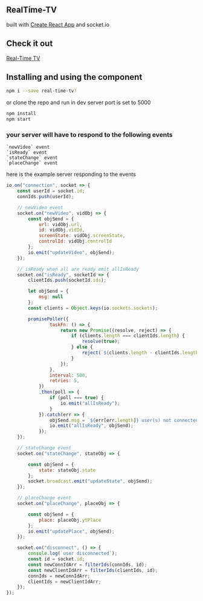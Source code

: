 ## RealTime-TV
built with [Create React App](https://github.com/facebookincubator/create-react-app) and socket.io

## Check it out
[Real-Time TV](https://real-time-tv.herokuapp.com/)

## Installing and using the component

```bash
npm i --save real-time-tv?
```
or clone the repo and run in dev server port is set to 5000

```bash
npm install
npm start 
```

### your server will have to respond to the following events

```
`newVideo` event
`isReady` event
`stateChange` event
`placeChange` event
```

here is the example server responding to the events
```js
io.on("connection", socket => {
    const userId = socket.id;
    connIds.push(userId);

    // newVideo event
    socket.on("newVideo", vidObj => {
        const objSend = {
            url: vidObj.url,
            id: vidObj.vidId,
            screenState: vidObj.screenState,
            controlId: vidObj.controlId
        };
        io.emit("updateVideo", objSend);
    });

    // isReady when all are ready emit allIsReady
    socket.on("isReady", socketId => {
        clientIds.push(socketId.ids);

        let objSend = {
            msg: null
        };
        const clients = Object.keys(io.sockets.sockets);

        promisePoller({
                taskFn: () => {
                    return new Promise((resolve, reject) => {
                        if (clients.length === clientIds.length) {
                            resolve(true);
                        } else {
                            reject(`${clients.length - clientIds.length}`);
                        }
                    });
                },
                interval: 500,
                retries: 5,
            })
            .then(poll => {
                if (poll === true) {
                    io.emit("allIsReady");
                }
            }).catch(err => {
                objSend.msg = `${err[err.length]} user(s) not connected.`;
                io.emit("allIsReady", objSend);
            });
    });

    // stateChange event
    socket.on("stateChange", stateObj => {

        const objSend = {
            state: stateObj.state
        };
        socket.broadcast.emit("updateState", objSend);
    });

    // placeChange event
    socket.on("placeChange", placeObj => {

        const objSend = {
            place: placeObj.ytPlace
        };
        io.emit("updatePlace", objSend);
    });

    socket.on("disconnect", () => {
        console.log(`user disconnected`);
        const id = socket.id;
        const newConnIdArr = filterIds(connIds, id);
        const newClientIdArr = filterIds(clientIds, id);
        connIds = newConnIdArr;
        clientIds = newClientIdArr;
    });
});
```